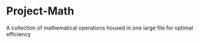 # Project-Math
A collection of mathematical operations housed in one large file for optimal efficiency
